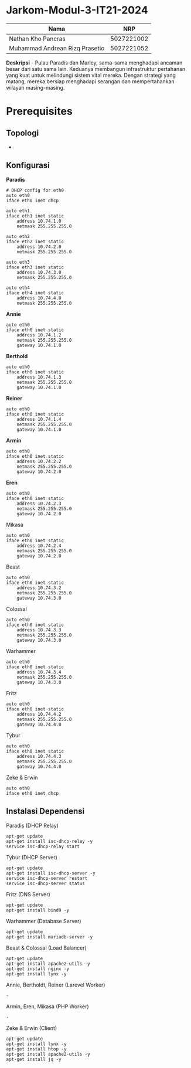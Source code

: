 # Jarkom-Modul-3-IT21-2024

|Nama  | NRP |
|--|--|
| Nathan Kho Pancras | 5027221002 |
| Muhammad Andrean Rizq Prasetio | 5027221052 |

**Deskripsi** - Pulau Paradis dan Marley, sama-sama menghadapi ancaman besar dari satu sama lain. Keduanya membangun infrastruktur pertahanan yang kuat untuk melindungi sistem vital mereka. Dengan strategi yang matang, mereka bersiap menghadapi serangan dan mempertahankan wilayah masing-masing.

# Prerequisites

## Topologi

-

## Konfigurasi

**Paradis**
```
# DHCP config for eth0
auto eth0
iface eth0 inet dhcp

auto eth1
iface eth1 inet static
	address 10.74.1.0
	netmask 255.255.255.0

auto eth2
iface eth2 inet static
	address 10.74.2.0
	netmask 255.255.255.0

auto eth3
iface eth3 inet static
	address 10.74.3.0
	netmask 255.255.255.0

auto eth4
iface eth4 inet static
	address 10.74.4.0
	netmask 255.255.255.0
```

**Annie**
```
auto eth0
iface eth0 inet static
	address 10.74.1.2
	netmask 255.255.255.0
	gateway 10.74.1.0
```

**Berthold**
```
auto eth0
iface eth0 inet static
	address 10.74.1.3
	netmask 255.255.255.0
	gateway 10.74.1.0
```

**Reiner**
```
auto eth0
iface eth0 inet static
	address 10.74.1.4
	netmask 255.255.255.0
	gateway 10.74.1.0
```

**Armin**
```
auto eth0
iface eth0 inet static
	address 10.74.2.2
	netmask 255.255.255.0
	gateway 10.74.2.0
```

**Eren**
```
auto eth0
iface eth0 inet static
	address 10.74.2.3
	netmask 255.255.255.0
	gateway 10.74.2.0
```

Mikasa
```
auto eth0
iface eth0 inet static
	address 10.74.2.4
	netmask 255.255.255.0
	gateway 10.74.2.0
```

Beast
```
auto eth0
iface eth0 inet static
	address 10.74.3.2
	netmask 255.255.255.0
	gateway 10.74.3.0
```

Colossal
```
auto eth0
iface eth0 inet static
	address 10.74.3.3
	netmask 255.255.255.0
	gateway 10.74.3.0
```

Warhammer
```
auto eth0
iface eth0 inet static
	address 10.74.3.4
	netmask 255.255.255.0
	gateway 10.74.3.0
```

Fritz
```
auto eth0
iface eth0 inet static
	address 10.74.4.2
	netmask 255.255.255.0
	gateway 10.74.4.0
```

Tybur
```
auto eth0
iface eth0 inet static
	address 10.74.4.3
	netmask 255.255.255.0
	gateway 10.74.4.0
```

Zeke & Erwin
```
auto eth0
iface eth0 inet dhcp
```

## Instalasi Dependensi

Paradis (DHCP Relay)
```
apt-get update
apt-get install isc-dhcp-relay -y
service isc-dhcp-relay start
```

Tybur (DHCP Server)
```
apt-get update
apt-get install isc-dhcp-server -y
service isc-dhcp-server restart
service isc-dhcp-server status
```

Fritz (DNS Server)
```
apt-get update
apt-get install bind9 -y
```

Warhammer (Database Server)
```
apt-get update
apt-get install mariadb-server -y
```

Beast & Colossal (Load Balancer)
```
apt-get update
apt-get install apache2-utils -y
apt-get install nginx -y
apt-get install lynx -y
```

Annie, Bertholdt, Reiner (Larevel Worker)
```
-
```

Armin, Eren, Mikasa (PHP Worker)
```
-
```

Zeke & Erwin (Client)
```
apt-get update
apt-get install lynx -y
apt-get install htop -y
apt-get install apache2-utils -y
apt-get install jq -y
```
